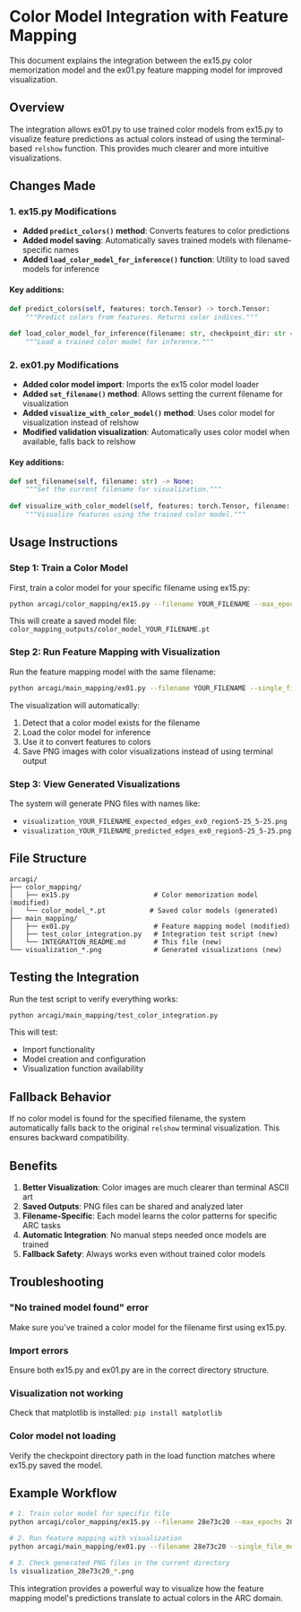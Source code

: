 # Color Model Integration with Feature Mapping

This document explains the integration between the ex15.py color memorization model and the ex01.py feature mapping model for improved visualization.

## Overview

The integration allows ex01.py to use trained color models from ex15.py to visualize feature predictions as actual colors instead of using the terminal-based `relshow` function. This provides much clearer and more intuitive visualizations.

## Changes Made

### 1. ex15.py Modifications

- **Added `predict_colors()` method**: Converts features to color predictions
- **Added model saving**: Automatically saves trained models with filename-specific names
- **Added `load_color_model_for_inference()` function**: Utility to load saved models for inference

#### Key additions:
```python
def predict_colors(self, features: torch.Tensor) -> torch.Tensor:
    """Predict colors from features. Returns color indices."""
    
def load_color_model_for_inference(filename: str, checkpoint_dir: str = "color_mapping_outputs") -> OptimizedMemorizationModel:
    """Load a trained color model for inference."""
```

### 2. ex01.py Modifications

- **Added color model import**: Imports the ex15 color model loader
- **Added `set_filename()` method**: Allows setting the current filename for visualization
- **Added `visualize_with_color_model()` method**: Uses color model for visualization instead of relshow
- **Modified validation visualization**: Automatically uses color model when available, falls back to relshow

#### Key additions:
```python
def set_filename(self, filename: str) -> None:
    """Set the current filename for visualization."""
    
def visualize_with_color_model(self, features: torch.Tensor, filename: str, title: str = "Predicted Colors") -> None:
    """Visualize features using the trained color model."""
```

## Usage Instructions

### Step 1: Train a Color Model

First, train a color model for your specific filename using ex15.py:

```bash
python arcagi/color_mapping/ex15.py --filename YOUR_FILENAME --max_epochs 100
```

This will create a saved model file: `color_mapping_outputs/color_model_YOUR_FILENAME.pt`

### Step 2: Run Feature Mapping with Visualization

Run the feature mapping model with the same filename:

```bash
python arcagi/main_mapping/ex01.py --filename YOUR_FILENAME --single_file_mode
```

The visualization will automatically:
1. Detect that a color model exists for the filename
2. Load the color model for inference
3. Use it to convert features to colors
4. Save PNG images with color visualizations instead of using terminal output

### Step 3: View Generated Visualizations

The system will generate PNG files with names like:
- `visualization_YOUR_FILENAME_expected_edges_ex0_region5-25_5-25.png`
- `visualization_YOUR_FILENAME_predicted_edges_ex0_region5-25_5-25.png`

## File Structure

```
arcagi/
├── color_mapping/
│   ├── ex15.py                     # Color memorization model (modified)
│   └── color_model_*.pt           # Saved color models (generated)
├── main_mapping/
│   ├── ex01.py                     # Feature mapping model (modified)
│   ├── test_color_integration.py   # Integration test script (new)
│   └── INTEGRATION_README.md       # This file (new)
└── visualization_*.png             # Generated visualizations (new)
```

## Testing the Integration

Run the test script to verify everything works:

```bash
python arcagi/main_mapping/test_color_integration.py
```

This will test:
- Import functionality
- Model creation and configuration
- Visualization function availability

## Fallback Behavior

If no color model is found for the specified filename, the system automatically falls back to the original `relshow` terminal visualization. This ensures backward compatibility.

## Benefits

1. **Better Visualization**: Color images are much clearer than terminal ASCII art
2. **Saved Outputs**: PNG files can be shared and analyzed later
3. **Filename-Specific**: Each model learns the color patterns for specific ARC tasks
4. **Automatic Integration**: No manual steps needed once models are trained
5. **Fallback Safety**: Always works even without trained color models

## Troubleshooting

### "No trained model found" error
Make sure you've trained a color model for the filename first using ex15.py.

### Import errors
Ensure both ex15.py and ex01.py are in the correct directory structure.

### Visualization not working
Check that matplotlib is installed: `pip install matplotlib`

### Color model not loading
Verify the checkpoint directory path in the load function matches where ex15.py saved the model.

## Example Workflow

```bash
# 1. Train color model for specific file
python arcagi/color_mapping/ex15.py --filename 28e73c20 --max_epochs 200

# 2. Run feature mapping with visualization
python arcagi/main_mapping/ex01.py --filename 28e73c20 --single_file_mode

# 3. Check generated PNG files in the current directory
ls visualization_28e73c20_*.png
```

This integration provides a powerful way to visualize how the feature mapping model's predictions translate to actual colors in the ARC domain. 